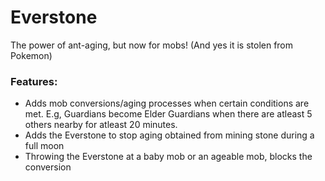 # Everstone <!--$headerTitle--><!--$pmc:delete-->

The power of ant-aging, but now for mobs! (And yes it is stolen from Pokemon)<!--$pmc:headerSize-->

### Features:
- Adds mob conversions/aging processes when certain conditions are met. E.g, Guardians become Elder Guardians when there are atleast 5 others nearby for atleast 20 minutes.
- Adds the Everstone to stop aging obtained from mining stone during a full moon
- Throwing the Everstone at a baby mob or an ageable mob, blocks the conversion
